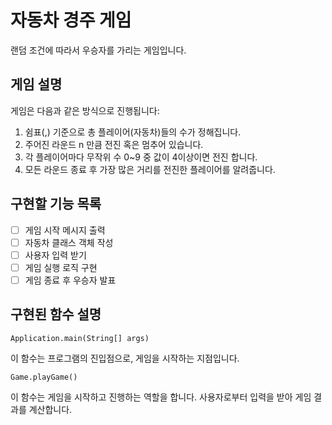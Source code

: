 # 자동차 경주 게임

랜덤 조건에 따라서 우승자를 가리는 게임입니다.

## 게임 설명

게임은 다음과 같은 방식으로 진행됩니다:

1. 쉼표(,) 기준으로 총 플레이어(자동차)들의 수가 정해집니다.
2. 주어진 라운드 n 만큼 전진 혹은 멈추어 있습니다.
3. 각 플레이어마다 무작위 수 0~9 중 값이 4이상이면 전진 합니다.
4. 모든 라운드 종료 후 가장 많은 거리를 전진한 플레이어를 알려줍니다.

## 구현할 기능 목록

- [ ] 게임 시작 메시지 출력
- [ ] 자동차 클래스 객체 작성
- [ ] 사용자 입력 받기
- [ ] 게임 실행 로직 구현
- [ ] 게임 종료 후 우승자 발표

## 구현된 함수 설명

`Application.main(String[] args)`

이 함수는 프로그램의 진입점으로, 게임을 시작하는 지점입니다.

`Game.playGame()`

이 함수는 게임을 시작하고 진행하는 역할을 합니다. 사용자로부터 입력을 받아 게임 결과를 계산합니다.